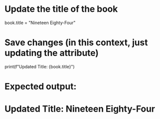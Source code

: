 # Update the title of the book
book.title = "Nineteen Eighty-Four"

# Save changes (in this context, just updating the attribute)
print(f"Updated Title: {book.title}")

# Expected output:
# Updated Title: Nineteen Eighty-Four
